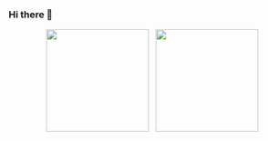 ### Hi there 👋

<div  align="center">
     <a href="https://github.com/GabrielMorettii"></a>
     <img height="180em" src="https://github-readme-stats.vercel.app/api?username=ArturCarvalho0&hide_border=true&show_icons=true&theme=dracula&include_all_commits=true&count_private=true"/> &nbsp;
     <img height="180em" src="https://github-readme-stats.vercel.app/api/top-langs/?username=ArturCarvalho0&layout=compact&count_private=true&hide_border=true&theme=dracula&show_icons=true">
</div>

<!--
**ArturCarvalho0/ArturCarvalho0** is a ✨ _special_ ✨ repository because its `README.md` (this file) appears on your GitHub profile.

Here are some ideas to get you started:

- 🔭 I’m currently working on ...
- 🌱 I’m currently learning ...
- 👯 I’m looking to collaborate on ...
- 🤔 I’m looking for help with ...
- 💬 Ask me about ...
- 📫 How to reach me: ...
- 😄 Pronouns: ...
- ⚡ Fun fact: ...
-->
